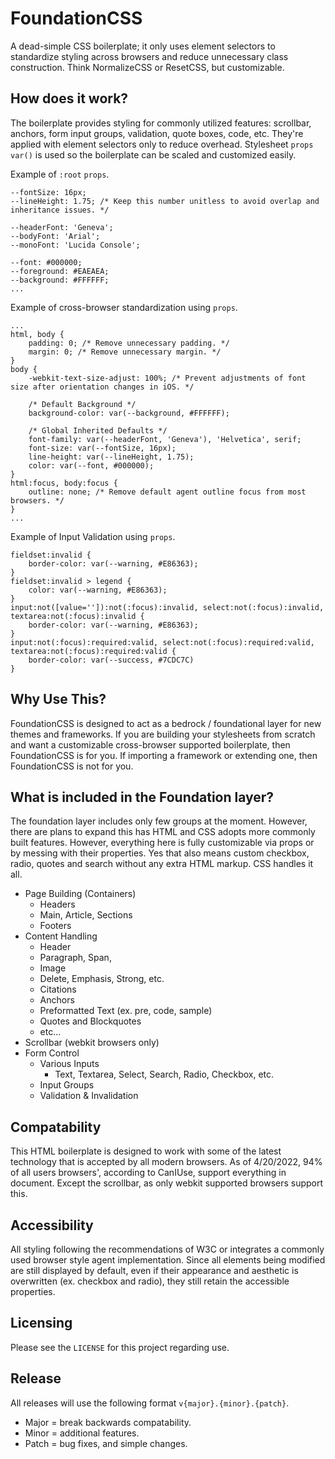 # FoundationCSS
A dead-simple CSS boilerplate; it only uses element selectors to standardize styling across 
browsers and reduce unnecessary class construction. Think NormalizeCSS or ResetCSS, but 
customizable.

## How does it work?
The boilerplate provides styling for commonly utilized features: scrollbar, anchors, 
form input groups, validation, quote boxes, code, etc. They're applied with element selectors 
only to reduce overhead. Stylesheet `props` `var()` is used so the boilerplate can be scaled 
and customized easily.

Example of `:root` `props`.
```
--fontSize: 16px;
--lineHeight: 1.75; /* Keep this number unitless to avoid overlap and inheritance issues. */

--headerFont: 'Geneva';
--bodyFont: 'Arial';
--monoFont: 'Lucida Console';

--font: #000000;
--foreground: #EAEAEA;
--background: #FFFFFF;
...
```

Example of cross-browser standardization using `props`.
```
...
html, body {
    padding: 0; /* Remove unnecessary padding. */
    margin: 0; /* Remove unnecessary margin. */
}
body {
    -webkit-text-size-adjust: 100%; /* Prevent adjustments of font size after orientation changes in iOS. */

    /* Default Background */
    background-color: var(--background, #FFFFFF);

    /* Global Inherited Defaults */
    font-family: var(--headerFont, 'Geneva'), 'Helvetica', serif;
    font-size: var(--fontSize, 16px);
    line-height: var(--lineHeight, 1.75);
    color: var(--font, #000000);
}
html:focus, body:focus {
    outline: none; /* Remove default agent outline focus from most browsers. */
}
...
```

Example of Input Validation using `props`.
```
fieldset:invalid {
    border-color: var(--warning, #E86363);
}
fieldset:invalid > legend {
    color: var(--warning, #E86363);
}
input:not([value='']):not(:focus):invalid, select:not(:focus):invalid, textarea:not(:focus):invalid {
    border-color: var(--warning, #E86363);
}
input:not(:focus):required:valid, select:not(:focus):required:valid, textarea:not(:focus):required:valid {
    border-color: var(--success, #7CDC7C)
}
```

## Why Use This?
FoundationCSS is designed to act as a bedrock / foundational layer for new themes and frameworks. If you are building
your stylesheets from scratch and want a customizable cross-browser supported boilerplate, then FoundationCSS is for you.
If importing a framework or extending one, then FoundationCSS is not for you.

## What is included in the Foundation layer?
The foundation layer includes only few groups at the moment. However, there are plans to expand this has HTML and CSS
adopts more commonly built features. However, everything here is fully customizable via props or by messing with their
properties. Yes that also means custom checkbox, radio, quotes and search without any extra HTML markup. CSS handles
it all.

* Page Building (Containers)
  * Headers
  * Main, Article, Sections
  * Footers
* Content Handling
  * Header
  * Paragraph, Span, 
  * Image
  * Delete, Emphasis, Strong, etc.
  * Citations
  * Anchors
  * Preformatted Text (ex. pre, code, sample)
  * Quotes and Blockquotes
  * etc...
* Scrollbar (webkit browsers only)
* Form Control
  * Various Inputs
    * Text, Textarea, Select, Search, Radio, Checkbox, etc.
  * Input Groups
  * Validation & Invalidation

## Compatability
This HTML boilerplate is designed to work with some of the latest technology that is accepted by all modern browsers.
As of 4/20/2022, 94% of all users browsers', according to CanIUse, support everything in document. Except the scrollbar,
as only webkit supported browsers support this.

## Accessibility
All styling following the recommendations of W3C or integrates a commonly used browser style agent implementation. Since
all elements being modified are still displayed by default, even if their appearance and aesthetic is overwritten 
(ex. checkbox and radio), they still retain the accessible properties.

## Licensing
Please see the `LICENSE` for this project regarding use.

## Release
All releases will use the following format `v{major}.{minor}.{patch}`. 
* Major = break backwards compatability.
* Minor = additional features.
* Patch = bug fixes, and simple changes.

